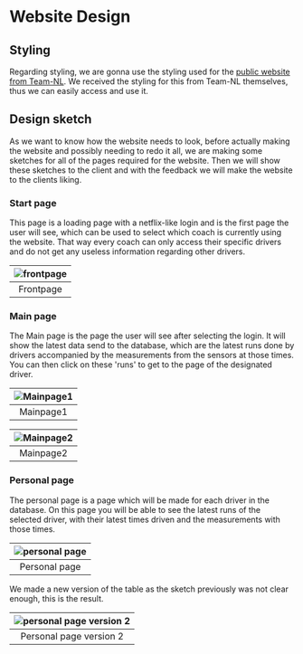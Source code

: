 # Website Design

## Styling

Regarding styling, we are gonna use the styling used for the [public website from Team-NL](https://teamnl.org/). We received the styling for this from Team-NL themselves, thus we can easily access and use it.

## Design sketch

As we want to know how the website needs to look, before actually making the website and possibly needing to redo it all, we are making some sketches for all of the pages required for the website. Then we will show these sketches to the client and with the feedback we will make the website to the clients liking.

### Start page

This page is a loading page with a netflix-like login and is the first page the user will see, which can be used to select which coach is currently using the website. That way every coach can only access their specific drivers and do not get any useless information regarding other drivers.  

| ![frontpage](Team-NL-frontpage.png) |
| :---------------------------------: |
|              Frontpage              |

### Main page

The Main page is the page the user will see after selecting the login. It will show the latest data send to the database, which are the latest runs done by drivers accompanied by the measurements from the sensors at those times. You can then click on these 'runs' to get to the page of the designated driver.  

| ![Mainpage1](teamnl-mainpage1.png) |
| :--------------------------------: |
|             Mainpage1              |

| ![Mainpage2](teamnl-mainpage2.png) |
| :--------------------------------: |
|             Mainpage2              |

### Personal page

The personal page is a page which will be made for each driver in the database. On this page you will be able to see the latest runs of the selected driver, with their latest times driven and the measurements with those times.  

| ![personal page](../personalpage_design.png) |
| :------------------------------------------: |
|                Personal page                 |  

We made a new version of the table as the sketch previously was not clear enough, this is the result.  

| ![personal page version 2](../personalpage_design2.png) |
| :------------------------------------------: |
|                Personal page version 2                 |
